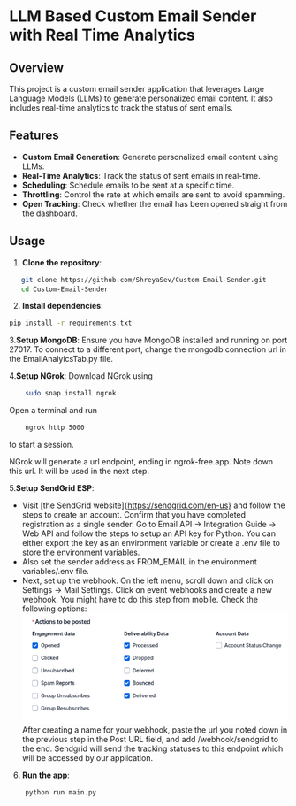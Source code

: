 # LLM Based Custom Email Sender with Real Time Analytics

## Overview
This project is a custom email sender application that leverages Large Language Models (LLMs) to generate personalized email content. It also includes real-time analytics to track the status of sent emails.

## Features
- **Custom Email Generation**: Generate personalized email content using LLMs.
- **Real-Time Analytics**: Track the status of sent emails in real-time.
- **Scheduling**: Schedule emails to be sent at a specific time.
- **Throttling**: Control the rate at which emails are sent to avoid spamming.
- **Open Tracking**: Check whether the email has been opened straight from the dashboard.

## Usage
1. **Clone the repository**:
```bash
   git clone https://github.com/ShreyaSev/Custom-Email-Sender.git
   cd Custom-Email-Sender
```

2. **Install dependencies**:
```bash
pip install -r requirements.txt
```

3.**Setup MongoDB**:
Ensure you have MongoDB installed and running on port 27017. To connect to a different port, change the mongodb connection url in the EmailAnalyicsTab.py file.

4.**Setup NGrok**:
Download NGrok using 
```bash 
    sudo snap install ngrok
```

Open a terminal and run 
```bash
    ngrok http 5000
```
to start a session. 

NGrok will generate a url endpoint, ending in ngrok-free.app. Note down this url. It will be used in the next step.


5.**Setup SendGrid ESP**:

 - Visit [the SendGrid website]{https://sendgrid.com/en-us} and follow the steps to create an account. Confirm that you have completed registration as a single sender. Go to Email API -> Integration Guide -> Web API and follow the steps to setup an API key for Python. You can either export the key as an environment variable or create a .env file to store the environment variables.
 - Also set the sender address as FROM_EMAIL in the environment variables/.env file.
 - Next, set up the webhook. On the left menu, scroll down and click on Settings -> Mail Settings. Click on event webhooks and create a new webhook. You might have to do this step from mobile. Check the following options:
 ![webhook configuration](images/webhook_config.png)
 After creating a name for your webhook, paste the url you noted down in the previous step in the Post URL field, and add /webhook/sendgrid to the end. Sendgrid will send the tracking statuses to this endpoint which will be accessed by our application.

6. **Run the app**:
```bash
    python run main.py
```

